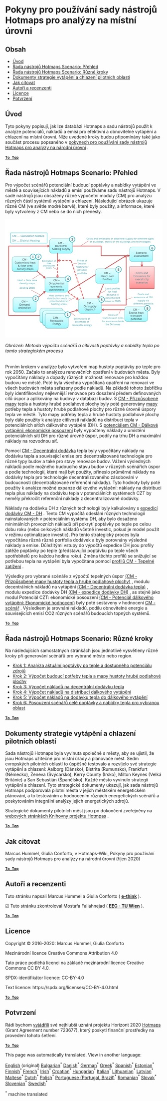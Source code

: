 <h1><a class="anchor" id="guidelines-for-using-the-hotmaps-toolbox-for-analyses-at-local-level" href="#guidelines-for-using-the-hotmaps-toolbox-for-analyses-at-local-level"><i class="fa fa-link"></i></a>Pokyny pro používání sady nástrojů Hotmaps pro analýzy na místní úrovni</h1><h2><a class="anchor" id="table-of-contents" href="#table-of-contents"><i class="fa fa-link"></i></a> Obsah</h2><ul><li> <a href="#introduction">Úvod</a></li><li> <a href="#the-hotmaps-scenario-toolchain-overview">Řada nástrojů Hotmaps Scenario: Přehled</a></li><li> <a href="#the-hotmaps-scenario-toolchain-different-steps">Řada nástrojů Hotmaps Scenario: Různé kroky</a></li><li> <a href="#pilot-areas-heating-and-cooling-strategy-documents">Dokumenty strategie vytápění a chlazení pilotních oblastí</a></li><li> <a href="#how-to-cite">Jak citovat</a></li><li> <a href="#authors-and-reviewers">Autoři a recenzenti</a></li><li> <a href="#license">Licence</a></li><li> <a href="#acknowledgement">Potvrzení</a></li></ul><h2><a class="anchor" id="introduction" href="#introduction"><i class="fa fa-link"></i></a> Úvod</h2><p> Tyto pokyny popisují, jak lze databázi Hotmaps a sadu nástrojů použít k analýze potenciálů, nákladů a emisí pro efektivní a obnovitelné vytápění a chlazení na místní úrovni. Níže uvedené kroky budou připomínány také jako součást procesu popsaného v <a href="https://wiki.hotmaps.hevs.ch/en/guide-national-level-comprehensive-assessment-eed#introduction">pokynech pro používání sady nástrojů Hotmaps pro analýzy na národní úrovni</a> .</p><p><ins> <code><strong><a href="#table-of-contents">To Top</a></strong></code></ins></p><h2><a class="anchor" id="the-hotmaps-scenario-toolchain--overview" href="#the-hotmaps-scenario-toolchain--overview"><i class="fa fa-link"></i></a> Řada nástrojů Hotmaps Scenario: Přehled</h2><p> Pro výpočet scénářů potenciální budoucí poptávky a nabídky vytápění ve městě a souvisejících nákladů a emisí používáme sadu nástrojů Hotmaps. V sadě nástrojů jsou obsaženy různé výpočetní moduly (CM) pro analýzu různých částí systémů vytápění a chlazení. Následující obrázek ukazuje různé CM (ve světle modré barvě), které byly použity, a informace, které byly vytvořeny z CM nebo se do nich přenesly.<br/><br/><img src="/en/guide-local-and-municipal-levels/Toolchain_29_06_2020.jpg"/></p><p> <em>Obrázek: Metoda výpočtu scénářů a citlivosti poptávky a nabídky tepla po tomto strategickém procesu</em><br/><br/><br/> Prvním krokem v analýze bylo vytvoření map hustoty poptávky po teple pro rok 2050. Začalo to analýzou renovačních opatření v budovách města. Byly vypočítány náklady a dopady různých možností renovace pro každou budovu ve městě. Poté byla všechna vypočítaná opatření na renovaci ve všech budovách města seřazeny podle nákladů. Na základě tohoto žebříčku byly identifikovány nejlevnější renovace pro dosažení předem definovaných cílů úspor a aplikovány na budovy v databázi budov. S <a href="https://wiki.hotmaps.eu/en/CM-Customized-heat-and-floor-area-density-maps">CM - Přizpůsobené mapy</a> tepla a hustoty hrubé podlahové plochy byly poté generovány <a href="https://wiki.hotmaps.eu/en/CM-Customized-heat-and-floor-area-density-maps">mapy</a> potřeby tepla a hustoty hrubé podlahové plochy pro různé úrovně úspory tepla ve městě. Tyto mapy potřeby tepla a hrubé hustoty podlahové plochy byly dále použity k analýze citlivosti nákladů na distribuci tepla v potenciálních sítích dálkového vytápění (DH). S <a href="https://wiki.hotmaps.eu/en/CM-District-heating-potential-economic-assessment">potenciálem CM - Dálkové vytápění: ekonomické posouzení</a> byly vypočteny náklady a umístění potenciálních sítí DH pro různé úrovně úspor, podíly na trhu DH a maximální náklady na rozvodnou síť.</p><p> Pomocí <a href="https://wiki.hotmaps.eu/en/CM-Decentral-heating-supply">CM - Decentrální dodávka</a> tepla byly vypočítány náklady na dodávku tepla a související emise pro decentralizované technologie pro různé typy budov a také pro stavy renovace budov. Vážení výsledných nákladů podle možného budoucího stavu budov v různých scénářích úspor a podle technologií, které mají být použity, přineslo průměrné náklady na dodávky tepla pro technologie decentralizovaného zásobování v budoucnosti (decentralizované referenční náklady). Tyto hodnoty byly poté použity k analýze možné expanze dálkového vytápění: náklady na distribuci tepla plus náklady na dodávku tepla v potenciálních systémech CZT by neměly překročit referenční náklady z decentralizované dodávky.</p><p> Náklady na dodávku DH z různých technologií byly kalkulovány s <a href="https://wiki.hotmaps.eu/en/CM-District-heating-supply-dispatch">expedicí dodávky CM - DH</a> . Tento CM vypočítá odeslání různých technologií nainstalovaných v potenciálním systému DH, aby bylo dosaženo minimálních provozních nákladů při pokrytí poptávky po teple po celou dobu roku (nebo celkových nákladů včetně investic, pokud je model použit v režimu optimalizace investic). Pro tento strategický proces byla vypočítána různá různá portfolia dodávek a byly porovnány výsledné náklady a emise. Důležitými vstupy do výpočtů expedice DH jsou profily zátěže poptávky po teple (představující poptávku po teple všech spotřebitelů pro každou hodinu roku). Změna těchto profilů se snižující se potřebou tepla na vytápění byla vypočítána pomocí <a href="https://wiki.hotmaps.hevs.ch/en/CM-Heat-load-profiles">profilů CM - Tepelné zatížení</a> .</p><p> Výsledky pro vybrané scénáře z výpočtů tepelných úspor <a href="https://wiki.hotmaps.eu/en/CM-Customized-heat-and-floor-area-density-maps">(CM - Přizpůsobené mapy hustoty tepla a hrubé podlahové plochy)</a> , modulu decentrálních nákladů na vytápění <a href="https://wiki.hotmaps.eu/en/CM-Decentral-heating-supply">(CM - Decentrální dodávka tepla)</a> , modulu expedice dodávky DH <a href="https://wiki.hotmaps.eu/en/CM-District-heating-supply-dispatch">(CM - expedice dodávky DH)</a> , as stejně jako modul Potenciál CZT: ekonomické posouzení <a href="https://wiki.hotmaps.eu/en/CM-District-heating-potential-economic-assessment">(CM - Potenciál dálkového vytápění: Ekonomické hodnocení)</a> byly poté sestaveny v hodnocení <a href="https://wiki.hotmaps.eu/en/CM-Scenario-assessment">CM - scénář</a> . Výsledkem je srovnání nákladů, podílu obnovitelné energie a souvisejících emisí CO2 různých scénářů budoucích topných systémů.</p><p><ins> <code><strong><a href="#table-of-contents">To Top</a></strong></code></ins></p><h2><a class="anchor" id="the-hotmaps-scenario-toolchain--different-steps" href="#the-hotmaps-scenario-toolchain--different-steps"><i class="fa fa-link"></i></a> Řada nástrojů Hotmaps Scenario: Různé kroky</h2><p> Na následujících samostatných stránkách jsou jednotlivě vysvětleny různé kroky při generování scénářů pro vybrané město nebo region.</p><ul><li> <a href="https://wiki.hotmaps.eu/en/Step-1-Analysis-of-current-heat-demand-and-available-resource-potentials">Krok 1: Analýza aktuální poptávky po teple a dostupného potenciálu zdrojů</a></li><li> <a href="https://wiki.hotmaps.eu/en/Step-2-Calculation-of-future-heat-demand-and-gross-floor-area-density-maps">Krok 2: Výpočet budoucí potřeby tepla a mapy hustoty hrubé podlahové plochy</a></li><li> <a href="https://wiki.hotmaps.eu/en/Step-3-Calculation-of-costs-of-decentral-heat-supply">Krok 3: Výpočet nákladů na decentrální dodávku tepla</a></li><li> <a href="https://wiki.hotmaps.eu/en/Step-4-Calculation-of-district-heating-distribution-costs">Krok 4: Výpočet nákladů na distribuci dálkového vytápění</a></li><li> <a href="https://wiki.hotmaps.eu/en/Step-5-Calculation-of-costs-of-heat-supply-to-district-heating">Krok 5: Výpočet nákladů na dodávku tepla do dálkového vytápění</a></li><li> <a href="https://wiki.hotmaps.eu/en/Step-6-Assessment-of-scenarios-for-entire-heat-demand-and-supply-for-the-selected-area">Krok 6: Posouzení scénářů celé poptávky a nabídky tepla pro vybranou oblast</a></li></ul><p><ins> <code><strong><a href="#table-of-contents">To Top</a></strong></code></ins></p><h2><a class="anchor" id="pilot-areas-heating-and-cooling-strategy-documents" href="#pilot-areas-heating-and-cooling-strategy-documents"><i class="fa fa-link"></i></a> Dokumenty strategie vytápění a chlazení pilotních oblastí</h2><p> Sada nástrojů Hotmaps byla vyvinuta společně s městy, aby se ujistil, že jsou Hotmaps užitečné pro místní úřady a plánovače měst. Sedm evropských pilotních oblastí to úspěšně testovalo a rozvíjelo své strategie vytápění a chlazení: Aalborg (Dánsko), Bistrita (Rumunsko), Frankfurt (Německo), Ženeva (Švýcarsko), Kerry County (Irsko), Milton Keynes (Velká Británie) a San Sebastián (Španělsko). Každé město vyvinulo strategii vytápění a chlazení. Tyto strategické dokumenty ukazují, jak sada nástrojů Hotmaps podporovala pilotní města v jejich městském energetickém plánování, a to testováním a hodnocením různých energetických scénářů a poskytováním integrální analýzy jejich energetických zdrojů.</p><p> Strategické dokumenty pilotních měst jsou po dokončení zveřejněny na <a href="https://www.hotmaps-project.eu/library/">webových stránkách Knihovny projektu Hotmpas</a> .</p><p><ins> <code><strong><a href="#table-of-contents">To Top</a></strong></code></ins></p><h2><a class="anchor" id="how-to-cite" href="#how-to-cite"><i class="fa fa-link"></i></a> Jak citovat</h2><p> Marcus Hummel, Giulia Conforto, v Hotmaps-Wiki, Pokyny pro používání sady nástrojů Hotmaps pro analýzy na národní úrovni (říjen 2020)</p><p><ins> <code><strong><a href="#table-of-contents">To Top</a></strong></code></ins></p><h2><a class="anchor" id="authors-and-reviewers" href="#authors-and-reviewers"><i class="fa fa-link"></i></a> Autoři a recenzenti</h2><p> Tuto stránku napsali Marcus Hummel a Giulia Conforto ( <strong><a href="https://e-think.ac.at">e-think</a></strong> ).</p><p> ☑ Tuto stránku zkontroloval Mostafa Fallahnejad ( <strong><a href="https://eeg.tuwien.ac.at/">EEG - TU Wien</a></strong> ).</p><p> <a href="#table-of-contents"><strong><code>To Top</code></strong></a></p><h2><a class="anchor" id="license" href="#license"><i class="fa fa-link"></i></a> Licence</h2><p> Copyright © 2016-2020: Marcus Hummel, Giulia Conforto</p><p> Mezinárodní licence Creative Commons Attribution 4.0</p><p> Tato práce podléhá licenci na základě mezinárodní licence Creative Commons CC BY 4.0.</p><p> SPDX-identifikátor licence: CC-BY-4.0</p><p> Text licence: https://spdx.org/licenses/CC-BY-4.0.html</p><p><ins> <code><strong><a href="#table-of-contents">To Top</a></strong></code></ins></p><h2><a class="anchor" id="acknowledgement" href="#acknowledgement"><i class="fa fa-link"></i></a> Potvrzení</h2><p> Rádi bychom <a href="https://www.hotmaps-project.eu">vyjádřili</a> své nejhlubší uznání projektu Horizont 2020 <a href="https://www.hotmaps-project.eu">Hotmaps</a> (Grant Agreement number 723677), který poskytl finanční prostředky na provedení tohoto šetření.</p><p><ins> <code><strong><a href="#table-of-contents">To Top</a></strong></code></ins></p>
<!--- THIS IS A SUPER UNIQUE IDENTIFIER -->

This page was automatically translated. View in another language:

[English](../en/guide-local-and-municipal-levels) (original) [Bulgarian](../bg/guide-local-and-municipal-levels)<sup>\*</sup>  [Danish](../da/guide-local-and-municipal-levels)<sup>\*</sup> [German](../de/guide-local-and-municipal-levels)<sup>\*</sup> [Greek](../el/guide-local-and-municipal-levels)<sup>\*</sup> [Spanish](../es/guide-local-and-municipal-levels)<sup>\*</sup> [Estonian](../et/guide-local-and-municipal-levels)<sup>\*</sup> [Finnish](../fi/guide-local-and-municipal-levels)<sup>\*</sup> [French](../fr/guide-local-and-municipal-levels)<sup>\*</sup> [Irish](../ga/guide-local-and-municipal-levels)<sup>\*</sup> [Croatian](../hr/guide-local-and-municipal-levels)<sup>\*</sup> [Hungarian](../hu/guide-local-and-municipal-levels)<sup>\*</sup> [Italian](../it/guide-local-and-municipal-levels)<sup>\*</sup> [Lithuanian](../lt/guide-local-and-municipal-levels)<sup>\*</sup> [Latvian](../lv/guide-local-and-municipal-levels)<sup>\*</sup> [Maltese](../mt/guide-local-and-municipal-levels)<sup>\*</sup> [Dutch](../nl/guide-local-and-municipal-levels)<sup>\*</sup> [Polish](../pl/guide-local-and-municipal-levels)<sup>\*</sup> [Portuguese (Portugal, Brazil)](../pt/guide-local-and-municipal-levels)<sup>\*</sup> [Romanian](../ro/guide-local-and-municipal-levels)<sup>\*</sup> [Slovak](../sk/guide-local-and-municipal-levels)<sup>\*</sup> [Slovenian](../sl/guide-local-and-municipal-levels)<sup>\*</sup> [Swedish](../sv/guide-local-and-municipal-levels)<sup>\*</sup> 

<sup>\*</sup> machine translated
